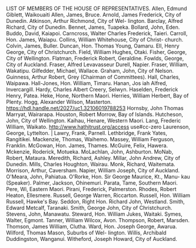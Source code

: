 LIST OF MEMBERS OF THE HOUSE OF REPRESENTATIVES. Allen, Edmund Giblett, Waikouaiti Allen, James, Bruce. Arnold, James Frederick, City of Dunedin. Atkinson, Arthur Richmond, City of Wel- lington. Barclay, Alfred Richard, City of Dunedin. Bennet, James, Tuapeka. Bollard, John, Eden. Buddo, David, Kaiapoi. Carncross, Walter Charles Frederick, Taieri. Carroll, Hon. James, Waiapu. Collins, William Whitehouse, City of Christ- church. Colvin, James, Buller. Duncan, Hon. Thomas Young, Oamaru. Ell, Henry George, City of Christchurch. Field, William Hughes, Otaki. Fisher, George, City of Wellington. Flatman, Frederick Robert, Geraldine. Fowlds, George, City of Auckland. Fraser, Alfred Levavasseur Durell, Napier. Fraser, William, Wakatipu. Gilfedder, Michael, Wallace. Graham, John, City of Nelson. Guinness, Arthur Robert, Grey (Chairman of Committees). Hall, Charles, Waipawa. Hall-Jones, Hon. William, Timaru. Hanan, Jos iah Alfred, Invercargill. Hardy, Charles Albert Creery, Selwyn. Haselden, Frederick Henry, Patea. Heke, Hone, Northern Maori. Herries, William Herbert, Bay of Plenty. Hogg, Alexander Wilson, Masterton. https://hdl.handle.net/2027/uc1.32106019788253 Hornsby, John Thomas Marryat, Wairarapa. Houston, Robert Morrow, Bay of Islands. Hutcheson, John, City of Wellington. Kaihau, Henare, Western Maori. Lang, Frederic William, Waikato. http://www.hathitrust.org/access use#cc-zero Laurenson, George, Lyttelton. | Lawry, Frank, Parnell. Lethbridge, Frank Yates, Rangitikei. Mackenzie, Thomas, Waihemo. Massey, William Ferguson, Franklin. McGowan, Hon. James, Thames. McGuire, Felix, Hawera. Mckenzie, Roderick, Motueka. MoLachlan, John, Ashburton. MoNab, Robert, Mataura. Meredith, Richard, Ashley. Millar, John Andrew, City of Dunedin. Mills, Charles Houghton, Wairau. Monk, Richard, Waitemata. Morrison, Arthur, Caversham. Napier, William Joseph, City of Auckland. O'Meara, John, Pahiatua. O'Rorke, Hon. Sir George Maurice, Kt., Manu- kau (Speaker). Palmer, Jackson, Ohinemuri. Parata, Tame, Southern Maori. Pere, Wi, Eastern Maori. Pirani, Frederick, Palmerston. Rhodes, Robert Heaton, Ellesmere. Russell, George Warren, Riccarton. Russell, Hon. William Russell, Hawke's Bay. Seddon, Right Hon. Richard John, Westland. Smith, Edward Metcalf, Taranaki. Smith, George John, City of Christchurch. Stevens, John, Manawatu. Steward, Hon. William Jukes, Waitaki. Symes, Walter, Egmont. Tanner, William Wilcox, Avon. Thompson, Robert, Marsden. Thomson, James William, Clutha. Ward, Hon. Joseph George, Awarua. Wilford, Thomas Mason, Suburbs of Wel- lington. Willis, Archibald Duddingston, Wanganui. Witheford, Joseph Howard, City of Auckland. 